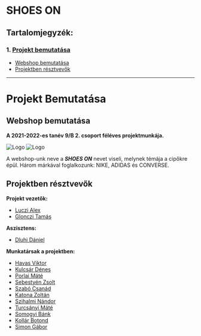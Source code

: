# SHOES ON 


## Tartalomjegyzék:

### **1.** [Projekt bemutatása](README.md#projekt-bemutatása)
- [Webshop bemutatása](README.md#webshop-bemutatása)
- [Projektben résztvevők](README.md#projektben-résztvevők)

<hr>

# Projekt Bemutatása

## Webshop bemutatása

**A 2021-2022-es tanév 9/B 2. csoport féléves projektmunkája.**

![Logo](https://raw.githubusercontent.com/luczia06/webshop/main/Logo/Full/TWW/shoes_on-logo(FTWW).png#gh-dark-mode-only)
![Logo](https://raw.githubusercontent.com/luczia06/webshop/main/Logo/Full/TBB/shoes_on-logo(FTBB).png#gh-light-mode-only)

A webshop-unk neve a ***SHOES ON*** nevet viseli, melynek témája a cipőkre épül. Három márkával foglalkozunk: NIKE, ADIDAS és CONVERSE. 

## Projektben résztvevők

**Projekt vezetők:**

- [Luczi Alex](https://github.com/luczia06)
- [Glonczi Tamás](https://github.com/deepdev237)

**Aszisztens:**

- [Dluhi Dániel](https://github.com/randomUSR56)

**Munkatársak a projektben:**

- [Havas Viktor](https://github.com/ViktorHav)
- [Kulcsár Dénes](https://github.com/Bekre-Pal)
- [Porlai Máté](https://github.com/Zsepyy)
- [Sebestyén Zsolt](https://github.com/Sebokanyaloka)
- [Szabó Csanád](https://github.com/xanaxvagyokteinasgeci)
- [Katona Zoltán](https://github.com/eggseggstentacion)
- [Szihalmi Nándor](https://github.com/Bunderasz)
- [Turcsányi Máté](https://github.com/myusernameisinvalid)
- [Somogyi Bánk](https://github.com/somogyib05)
- [Kollár Botond](https://github.com/Boti150)
- [Simon Gábor](https://github.com/Gabero6)
